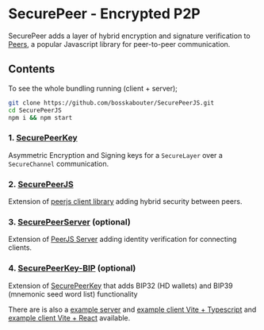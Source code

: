 # SecurePeer - Encrypted P2P

SecurePeer adds a layer of hybrid encryption and signature verification to [Peers](https://github.com/peers), a popular Javascript library for peer-to-peer communication.

## Contents

To see the whole bundling running (client + server);

```bash
git clone https://github.com/bosskabouter/SecurePeerJS.git 
cd SecurePeerJS
npm i && npm start
```

### 1. [SecurePeerKey](./packages/securepeerkey)

Asymmetric Encryption and Signing keys for a `SecureLayer` over a `SecureChannel` communication.

### 2. [SecurePeerJS](./packages/securepeerjs)

 Extension of [peerjs client library](https://github.com/peers/peerjs) adding hybrid security between peers.

### 3. [SecurePeerServer](./packages/securepeerserver) (optional)

Extension of [PeerJS Server](https://github.com/peers/peerjs-server) adding identity verification for connecting clients.

### 4. [SecurePeerKey-BIP](./packages/securepeerkey-bip) (optional)

Extension of [SecurePeerKey](#1-securepeerkey) that adds BIP32 (HD wallets) and BIP39 (mnemonic seed word list) functionality

There are is also a [example server](./exampleserver/) and [example client Vite + Typescript](./exampleclient1/) and [example client Vite + React](./exampleclient1/)  available.
